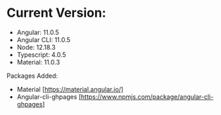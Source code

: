 # Current Version: #

* Angular: 11.0.5
* Angular CLI: 11.0.5
* Node: 12.18.3
* Typescript: 4.0.5
* Material: 11.0.3

Packages Added:
* Material [https://material.angular.io/]
* Angular-cli-ghpages [https://www.npmjs.com/package/angular-cli-ghpages]
